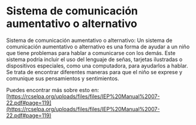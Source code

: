 # Sistema de comunicación aumentativo o alternativo
Sistema de comunicación aumentativo o alternativo: Un sistema de comunicación aumentativo o alternativo es una forma de ayudar a un niño que tiene problemas para hablar a comunicarse con los demás. Este sistema podría incluir el uso del lenguaje de señas, tarjetas ilustradas o dispositivos especiales, como una computadora, para ayudarlos a hablar. Se trata de encontrar diferentes maneras para que el niño se exprese y comunique sus pensamientos y sentimientos.

Puedes encontrar más sobre esto en: [https://rcselpa.org/uploads/files/files/IEP%20Manual%2007-22.pdf#page=119](https://rcselpa.org/uploads/files/files/IEP%20Manual%2007-22.pdf#page=119)
